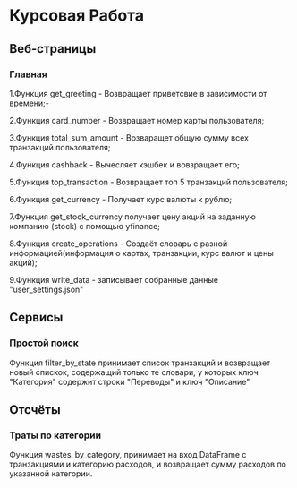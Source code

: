 # Курсовая Работа

## Веб-страницы

### Главная

1.Функция get_greeting - Возвращает приветсвие в зависимости от времени;-

2.Функция card_number - Возвращает номер карты пользователя;

3.Функция total_sum_amount - Возваращет общую сумму всех транзакций пользователя;

4.Функция cashback - Вычесляет кэшбек и вовзращает его;

5.Функция top_transaction - Возвращает топ 5 транзакций пользователя;

6.Функция get_currency - Получает курс валюты к рублю; 

7.Функция get_stock_currency получает цену акций на заданную компанию (stock) с помощью yfinance;

8.Функция create_operations - Создаёт словарь с разной информацией(информация о картах, транзакции, курс валют и цены акций);

9.Функция write_data - записывает собранные данные "user_settings.json"

## Сервисы

### Простой поиск

Функция filter_by_state принимает список транзакций и возвращает новый спискок, содержащий только те словари, у которых ключ "Категория" содержит строки "Переводы" и ключ "Описание"

## Отсчёты

### Траты по категории

Функция wastes_by_category, принимает на вход DataFrame с транзакциями и категорию расходов, и возвращает сумму расходов по указанной категории.